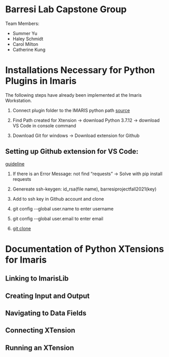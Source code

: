 # Barresi Lab Capstone Group

Team Members:
- Summer Yu 
- Haley Schmidt
- Carol Milton
- Catherine Kung

# Installations Necessary for Python Plugins in Imaris
The following steps have already been implemented at the Imaris Workstation.

1. Connect plugin folder to the IMARIS python path [source](https://www.urmc.rochester.edu/MediaLibraries/URMCMedia/multiphoton-core/documents/Imaris-XTension-User-Guide.pdf)

2. Find Path created for Xtension -> download Python 3.7.12 -> download VS Code in console command

3. Download Git for windows -> Download extension for Github

## Setting up Github extension for VS Code:

[guideline](https://thenewstack.io/integrate-jupyter-notebooks-with-github/)

1. If there is an Error Message: not find “requests” -> Solve with pip install requests

2. Genereate ssh-keygen: id_rsa(file name), barresiprojectfall2021(key)

3. Add to ssh key in Github account and clone

4. git config --global user.name to enter username

5. git config --global user.email to enter email

6. [git clone](https://github.com/sat28/githubcommit)


# Documentation of Python XTensions for Imaris

## Linking to ImarisLib


## Creating Input and Output


## Navigating to Data Fields


## Connecting XTension


## Running an XTension







